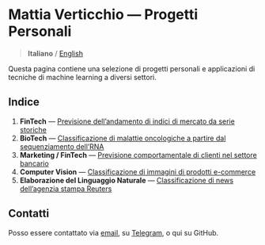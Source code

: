# Mattia Verticchio — Progetti Personali
> **Italiano** / [English](https://github.com/MattiaVerticchio/PersonalProjects/blob/master/README_EN.md)

Questa pagina contiene una selezione di progetti personali e applicazioni di tecniche di machine learning a diversi settori.

## Indice
1. **FinTech** — [Previsione dell’andamento di indici di mercato da serie storiche](https://github.com/MattiaVerticchio/PersonalProjects/blob/master/MarketForecasting/TimeSeriesForecasting.ipynb)
1. **BioTech** — [Classificazione di malattie oncologiche a partire dal sequenziamento dell’RNA](https://github.com/MattiaVerticchio/PersonalProjects/blob/master/CancerClassification/RNAseqCancerClassification.ipynb)
1. **Marketing / FinTech** — [Previsione comportamentale di clienti nel settore bancario](https://github.com/MattiaVerticchio/PersonalProjects/blob/master/TransactionPrediction/TransactionPrediction.ipynb)
1. **Computer Vision** — [Classificazione di immagini di prodotti e-commerce](https://github.com/MattiaVerticchio/PersonalProjects/blob/master/ProductClassification/ComputerVisionImageClassification.ipynb)
1. **Elaborazione del Linguaggio Naturale** — [Classificazione di news dell’agenzia stampa Reuters](https://github.com/MattiaVerticchio/PersonalProjects/tree/master/NewsClassification/ReutersNewsClassification.ipynb)

## Contatti
Posso essere contattato via [email](email@email.com), su [Telegram](https://t.me/MattiaVerticchio), o qui su GitHub.
